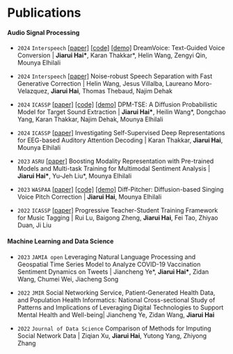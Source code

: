 
# Publications

#### Audio Signal Processing

- ``2024`` ``Interspeech``  [[paper]](https://arxiv.org/pdf/2406.16314) [[code]](https://github.com/myshell-ai/DreamVoice) [[demo]](https://research.myshell.ai/dreamvoice) DreamVoice: Text-Guided Voice Conversion \| **Jiarui Hai\***, Karan Thakkar*, Helin Wang, Zengyi Qin, Mounya Elhilali

- ``2024`` ``Interspeech`` [[paper]](https://www.arxiv.org/abs/2406.07461) Noise-robust Speech Separation with Fast Generative Correction \| Helin Wang, Jesus Villalba, Laureano Moro-Velazquez, **Jiarui Hai**, Thomas Thebaud, Najim Dehak

- ``2024`` ``ICASSP`` [[paper]](https://arxiv.org/pdf/2406.16314) [[code]](https://github.com/haidog-yaqub/DPMTSE/tree/main) [[demo]](https://jhu-lcap.github.io/DPM-TSE/) DPM-TSE: A Diffusion Probabilistic Model for Target Sound Extraction \|  **Jiarui Hai\***, Heilin Wang\*, Dongchao Yang, Karan Thakkar, Najim Dehak, Mounya Elhilali

- ``2024`` ``ICASSP`` [[paper]](https://arxiv.org/abs/2311.00814) Investigating Self-Supervised Deep Representations for EEG-based Auditory Attention Decoding \| Karan Thakkar, **Jiarui Hai**, Mounya Elhilali
- ``2023`` ``ASRU`` [[paper]](https://ieeexplore.ieee.org/document/10389694) Boosting Modality Representation with Pre-trained Models and Multi-task Training for Multimodal Sentiment Analysis \|  **Jiarui Hai\***, Yu-Jeh Liu\*, Mounya Elhilali

- ``2023`` ``WASPAA``  [[paper]](https://ieeexplore.ieee.org/abstract/document/10248127) [[code]](https://github.com/haidog-yaqub/DiffPitcher) [[demo]](https://jhu-lcap.github.io/Diff-Pitcher/) Diff-Pitcher: Diffusion-based Singing Voice Pitch Correction \| **Jiarui Hai**, Mounya Elhilali

- ``2022`` ``ICASSP`` [[paper]](https://ieeexplore.ieee.org/document/9747342) Progressive Teacher-Student Training Framework for Music Tagging \| Rui Lu, Baigong Zheng, **Jiarui Hai**, Fei Tao, Zhiyao Duan, Ji Liu


#### Machine Learning and Data Science
- ``2023`` ``JAMIA open`` Leveraging Natural Language Processing and Geospatial Time Series Model to Analyze COVID-19 Vaccination Sentiment Dynamics on Tweets \| Jiancheng Ye\*, **Jiarui Hai\***, Zidan Wang, Chumei Wei, Jiacheng Song

- ``2022`` ``JMIR`` Social Networking Service, Patient-Generated Health Data, and Population Health Informatics: National Cross-sectional Study of Patterns and Implications of Leveraging Digital Technologies to Support Mental Health and Well-being\| Jiancheng Ye, Zidan Wang, **Jiarui Hai**

- ``2022`` ``Journal of Data Science`` Comparison of Methods for Imputing Social Network Data \| Ziqian Xu, **Jiarui Hai**, Yutong Yang, Zhiyong Zhang
